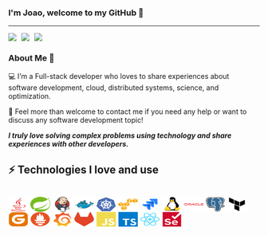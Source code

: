 ### I'm Joao, welcome to my GitHub 👋

<hr />

<a href="https://www.linkedin.com/in/joao-pedro-schmitt-60847470/" target="_blank" >
  <img align="left" width="26px" src="https://cdn.jsdelivr.net/npm/simple-icons@v3/icons/linkedin.svg" />
</a>
<a href="mailto:schmittjoaopedro@gmail.com" target="_blank" >
  <img align="left" width="26px" src="https://cdn.jsdelivr.net/npm/simple-icons@v3/icons/gmail.svg" />
</a>
<a href="https://stackoverflow.com/users/5274291/jo%c3%a3o-pedro-schmitt" target="_blank" >
  <img align="left" width="26px" src="https://cdn.jsdelivr.net/npm/simple-icons@v3/icons/stackoverflow.svg" />
</a>

<br/>

### About Me 🚀

💻 I’m a Full-stack developer who loves to share experiences about software development, cloud, distributed systems, science, and optimization.

💬 Feel more than welcome to contact me if you need any help or want to discuss any software development topic!

<b><i>I truly love solving complex problems using technology and share experiences with other developers.</i></b> 

<!--
<hr />
<div align="center">
  <a href="https://github.com/schmittjoaopedro">
  <img height="180em" src="https://github-readme-stats.vercel.app/api?username=schmittjoaopedro&show_icons=true&theme=dracula&include_all_commits=true&count_private=true"/>
  <img height="180em" src="https://github-readme-stats.vercel.app/api/top-langs/?username=schmittjoaopedro&layout=compact&langs_count=7&theme=dracula"/>
</div>
-->

## ⚡ Technologies I love and use
  
<div style="display: inline_block"><br>
  <img align="center" alt="Java" height="30" width="40" src="https://raw.githubusercontent.com/devicons/devicon/master/icons/java/java-plain.svg">
  <img align="center" alt="Spring" height="30" width="40" src="https://raw.githubusercontent.com/devicons/devicon/master/icons/spring/spring-original.svg">
  <img align="center" alt="Jenkins" height="30" width="40" src="https://raw.githubusercontent.com/devicons/devicon/master/icons/jenkins/jenkins-original.svg">
  <img align="center" alt="Docker" height="30" width="40" src="https://raw.githubusercontent.com/devicons/devicon/master/icons/docker/docker-original.svg">
  <img align="center" alt="kubernetes" height="30" width="40" src="https://raw.githubusercontent.com/devicons/devicon/master/icons/kubernetes/kubernetes-plain.svg">
  <img align="center" alt="AWS" height="30" width="40" src="https://raw.githubusercontent.com/devicons/devicon/master/icons/amazonwebservices/amazonwebservices-original.svg">
  <img align="center" alt="Jira" height="30" width="40" src="https://raw.githubusercontent.com/devicons/devicon/master/icons/jira/jira-original.svg">
  <img align="center" alt="Linux" height="30" width="40" src="https://raw.githubusercontent.com/devicons/devicon/master/icons/linux/linux-original.svg">
  <img align="center" alt="oracle" height="30" width="40" src="https://raw.githubusercontent.com/devicons/devicon/master/icons/oracle/oracle-original.svg">
  <img align="center" alt="postgresql" height="30" width="40" src="https://raw.githubusercontent.com/devicons/devicon/master/icons/postgresql/postgresql-original.svg">
  <img align="center" alt="terraform" height="30" width="40" src="https://raw.githubusercontent.com/devicons/devicon/master/icons/terraform/terraform-plain.svg">
  <img align="center" alt="gatling" height="30" width="40" src="https://raw.githubusercontent.com/devicons/devicon/master/icons/gatling/gatling-plain.svg">
  <img align="center" alt="prometheus" height="30" width="40" src="https://raw.githubusercontent.com/devicons/devicon/master/icons/prometheus/prometheus-original.svg">
  <img align="center" alt="grafana" height="30" width="40" src="https://raw.githubusercontent.com/devicons/devicon/master/icons/grafana/grafana-original.svg">
  <img align="center" alt="gitlab" height="30" width="40" src="https://raw.githubusercontent.com/devicons/devicon/master/icons/gitlab/gitlab-plain.svg">
  <img align="center" alt="js" height="30" width="40" src="https://raw.githubusercontent.com/devicons/devicon/master/icons/javascript/javascript-plain.svg">
  <img align="center" alt="ts" height="30" width="40" src="https://raw.githubusercontent.com/devicons/devicon/master/icons/typescript/typescript-plain.svg">
  <img align="center" alt="react" height="30" width="40" src="https://raw.githubusercontent.com/devicons/devicon/master/icons/react/react-original.svg">
  <img align="center" alt="selenium" height="30" width="40" src="https://raw.githubusercontent.com/devicons/devicon/master/icons/selenium/selenium-original.svg">
</div>
